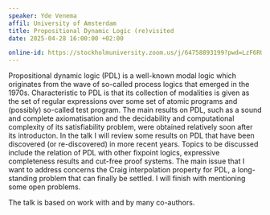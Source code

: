 ```yaml
---
speaker: Yde Venema
affil: University of Amsterdam
title: Propositional Dynamic Logic (re)visited
date: 2025-04-28 16:00:00 +02:00

online-id: https://stockholmuniversity.zoom.us/j/64758893199?pwd=LzF6RUpaNk1BNngyc1FxK05GNStwUT09
---
```


Propositional dynamic logic (PDL) is a well-known modal logic which originates from the wave of so-called process logics that emerged in the 1970s.
Characteristic to PDL is that its collection of modalities is given as the set of regular expressions over some set of atomic programs and (possibly) so-called test program.
The main results on PDL, such as a sound and complete axiomatisation and the decidability and computational complexity of its satisfiability problem, were obtained relatively soon after its introducton.
In the talk I will review some results on PDL that have been discovered (or re-discovered) in more recent years.
Topics to be discussed include the relation of PDL with other fixpoint logics, expressive completeness results and cut-free proof systems.
The main issue that I want to address concerns the Craig interpolation property for PDL, a long-standing problem that can finally be settled.
I will finish with mentioning some open problems.

The talk is based on work with and by many co-authors.